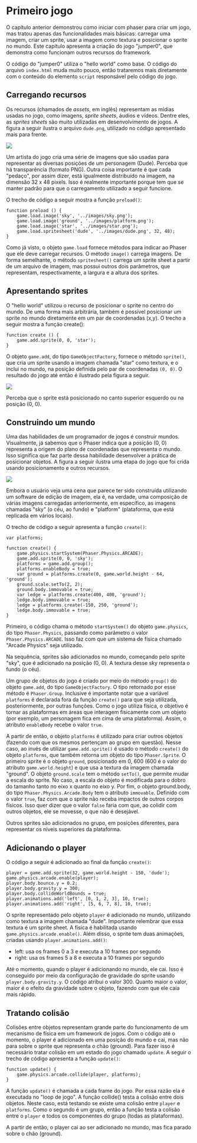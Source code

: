 # Primeiro jogo

O capítulo anterior demonstrou como iniciar com phaser para criar um jogo, mas tratou apenas das funcionalidades mais básicas: carregar uma imagem, criar um sprite, usar a imagem como textura e posicionar o sprite no mundo. Este capítulo apresenta a criação do jogo "jumper0", que demonstra como funcionam outros recursos do framework.

O código do "jumper0" utiliza o "hello world" como base. O código do arquivo `index.html` muda muito pouco, então trataremos mais diretamente com o conteúdo do elemento `script` responsável pelo código do jogo.

## Carregando recursos

Os recursos \(chamados de _assets_, em inglês\) representam as mídias usadas no jogo, como imagens, _sprite sheets_, áudios e vídeos. Dentre eles, as _sprites sheets_ são muito utilizadas em desenvolvimento de jogos. A figura a seguir ilustra o arquivo `dude.png`, utilizado no código apresentado mais para frente.

![](/assets/sprite-sheet-dude.png)

Um artista do jogo cria uma série de imagens que são usadas para representar as diversas posições de um personagem \(Dude\). Perceba que há transparência \(formato PNG\). Outra coisa importante é que cada "pedaço", por assim dizer, está igualmente distribuído na imagem, na dimensão 32 x 48 pixels. Isso é realmente importante porque tem que se manter padrão para que o carregamento utilizado a seguir funcione.

O trecho de código a seguir mostra a função `preload()`:

```
function preload () {
    game.load.image('sky', '../images/sky.png');
    game.load.image('ground', '../images/platform.png');
    game.load.image('star', '../images/star.png');
    game.load.spritesheet('dude', '../images/dude.png', 32, 48);
}
```

Como já visto, o objeto `game.load` fornece métodos para indicar ao Phaser que ele deve carregar recursos. O método `image()` carrega imagens. De forma semelhante, o método `spritesheet()` carrega um sprite sheet a partir de um arquivo de imagem, mas possui outros dois parâmetros, que representam, respectivamente, a largura e a altura dos sprites.

## Apresentando sprites

O "hello world" utilizou o recurso de posicionar o sprite no centro do mundo. De uma forma mais arbitrária, também é possível posicionar um sprite no mundo diretamente em um par de coordenadas \(x,y\). O trecho a seguir mostra a função create\(\):

```
function create () {
    game.add.sprite(0, 0, 'star');
}
```

O objeto `game.add`, do tipo `GameObjectFactory`, fornece o método `sprite()`, que cria um sprite usando a imagem chamada "star" como textura, e o inclui no mundo, na posição definida pelo par de coordenadas `(0, 0)`. O resultado do jogo até então é ilustrado pela figura a seguir.

![](/assets/jumper0-1.png)

Perceba que o sprite está posicionado no canto superior esquerdo ou na posição \(0, 0\).

## Construindo um mundo

Uma das habilidades de um programador de jogos é construir mundos. Visualmente, já sabemos que o Phaser indica que a posição \(0, 0\) representa a origem do plano de coordenadas que representa o mundo. Isso significa que faz parte dessa habilidade desenvolver a prática de posicionar objetos. A figura a seguir ilustra uma etapa do jogo que foi crida usando posicionamento e outros recursos.

![](/assets/jumper0-2.png)

Embora o usuário veja uma cena que parece ter sido construída utilizando um software de edição de imagem, ela é, na verdade, uma composição de várias imagens carregadas anteriormente, em específico, as imagens chamadas "sky" \(o céu, ao fundo\) e "platform" \(plataforma, que está replicada em vários locais\).

O trecho de código a seguir apresenta a função `create()`:

```
var platforms;

function create() {
    game.physics.startSystem(Phaser.Physics.ARCADE);
    game.add.sprite(0, 0, 'sky');
    platforms = game.add.group();
    platforms.enableBody = true;
    var ground = platforms.create(0, game.world.height - 64, 'ground');
    ground.scale.setTo(2, 2);
    ground.body.immovable = true;
    var ledge = platforms.create(400, 400, 'ground');
    ledge.body.immovable = true;
    ledge = platforms.create(-150, 250, 'ground');
    ledge.body.immovable = true;   
}
```

Primeiro, o código chama o método `startSystem()` do objeto `game.physics`, do tipo `Phaser.Physics`, passando como parâmetro o valor `Phaser.Physics.ARCADE`. Isso faz com que um sistema de física chamado "Arcade Physics" seja utilizado.

Na sequência, sprites são adicionados no mundo, começando pelo sprite "sky", que é adicionado na posição \(0, 0\). A textura desse sky representa o fundo \(o céu\).

Um grupo de objetos do jogo é criado por meio do método `group()` do objeto `game.add`, do tipo `GameObjectFactory`. O tipo retornado por esse método é `Phaser.Group`. Inclusive é importante notar que a variável `platforms` é declarada fora da função `create()` para que seja utilizada, posteriormente, por outras funções. Como o jogo utiliza física, o objetivo é tornar as plataformas em áreas que interagem fisicamente com um objeto \(por exemplo, um personagem fica em cima de uma plataforma\). Assim, o atributo `enableBody` recebe o valor `true`.

A partir de então, o objeto `platforms` é utilizado para criar outros objetos \(fazendo com que os mesmos pertençam ao grupo em questão\). Nesse caso, ao invés de utilizar `game.add.sprite()` é usado o método `create()` do objeto `platforms`, que também retorna um objeto do tipo `Phaser.Sprite`. O primeiro sprite é o objeto `ground`, posicionado em 0, 600 \(600 é o valor do atributo `game.world.height`\) e que usa a textura da imagem chamada "ground". O objeto `ground.scale` tem o método `setTo()`, que permite mudar a escala do sprite. No caso, a escala do objeto é modificada para o dobro do tamanho tanto no eixo x quanto no eixo y. Por fim, o objeto ground.body, do tipo `Phaser.Physics.Arcade.Body` tem o atributo `immovable`. Definido com o valor `true`, faz com que o sprite não receba impactos de outros corpos físicos. Isso quer dizer que o valor `false` faria com que, ao colidir com outros objetos, ele se movesse, o que não é desejável.

Outros sprites são adicionados no grupo, em posições diferentes, para representar os níveis superiores da plataforma.

## Adicionando o player

O código a seguir é adicionado ao final da função `create()`:

```
player = game.add.sprite(32, game.world.height - 150, 'dude');
game.physics.arcade.enable(player);
player.body.bounce.y = 0.2;
player.body.gravity.y = 300;
player.body.collideWorldBounds = true;
player.animations.add('left', [0, 1, 2, 3], 10, true);
player.animations.add('right', [5, 6, 7, 8], 10, true);
```

O sprite representado pelo objeto `player` é adicionado no mundo, utilizando como textura a imagem chamada "dude". Importante relembrar que essa textura é um sprite sheet. A física é habilitada usando `game.physics.arcade.enable()`. Além disso, o sprite tem duas animações, criadas usando `player.animations.add()`:

* left: usa os frames 0 a 3 e executa a 10 frames por segundo
* right: usa os frames 5 a 8 e executa a 10 frames por segundo

Até o momento, quando o player é adicionando no mundo, ele cai. Isso é conseguido por meio da configuração de gravidade do sprite usando `player.body.gravity.y`.  O código atribui o valor 300. Quanto maior o valor, maior é o efeito da gravidade sobre o objeto, fazendo com que ele caia mais rápido.

## Tratando colisão

Colisões entre objetos representam grande parte do funcionamento de um mecanismo de física em um framework de jogos. Com o código até o momento, o player é adicionado em uma posição do mundo e cai, mas não para sobre o sprite que representa o chão \(ground\). Para fazer isso é necessário tratar colisão em um estado do jogo chamado `update`. A seguir o trecho de código apresenta a função `update()`:

```
function update() {
    game.physics.arcade.collide(player, platforms);
}
```

A função `update()` é chamada a cada frame do jogo. Por essa razão ela é executada no "loop de jogo". A função collide\(\) testa a colisão entre dois objetos. Neste caso, está testando se existe uma colisão entre `player` e `platforms`. Como o segundo é um grupo, então a função testa a colisão entre o `player` e todos os componentes do grupo \(todas as plataformas\).

A partir de então, o player cai ao ser adicionado no mundo, mas fica parado sobre o chão \(ground\).



